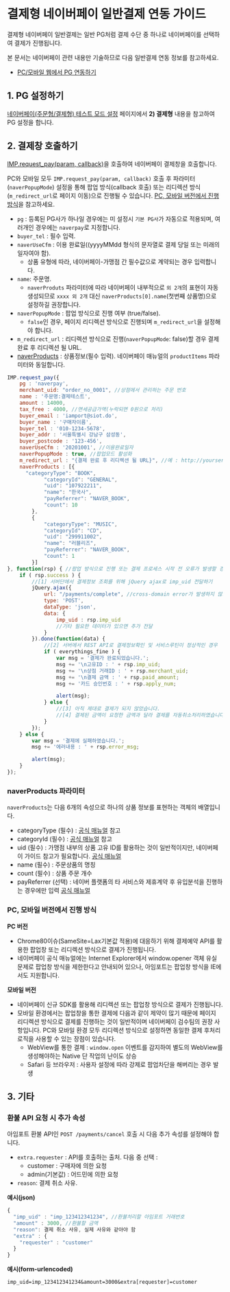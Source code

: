 # 결제형 네이버페이 일반결제 연동 가이드

결제형 네이버페이 일반결제는 일반 PG처럼 결제 수단 중 하나로 네이버페이를 선택하여 결제가 진행됩니다.  

본 문서는 네이버페이 관련 내용만 기술하므로 다음 일반결제 연동 정보를 참고하세요.  

- [PC/모바일 웹에서 PG 연동하기](/인증결제/README.md#pc-mobile)

## 1. PG 설정하기

<a href="https://guide.iamport.kr/485c6da8-01d7-4900-bc05-76005e5477ba" target="_blank">네이버페이(주문형/결제형) 테스트 모드 설정</a> 페이지에서 **2) 결제형** 내용을 참고하여 PG 설정을 합니다.

## 2. 결제창 호출하기  

[IMP.request_pay(param, callback)](https://docs.iamport.kr/sdk/javascript-sdk#request_pay)을 호출하여 네이버페이 결제창을 호출합니다.

PC와 모바일 모두 `IMP.request_pay(param, callback)` 호출 후 파라미터(`naverPopupMode`) 설정을 통해 팝업 방식(callback 호출) 또는 리디렉션 방식(`m_redirect_url`로 페이지 이동)으로 진행될 수 있습니다. [PC, 모바일 버전에서 진행 방식](#method)을 참고하세요.  

- `pg` : 등록된 PG사가 하나일 경우에는 미 설정시 `기본 PG사`가 자동으로 적용되며, 여러개인 경우에는 `naverpay`로 지정합니다.
- `buyer_tel` : 필수 입력.
- `naverUseCfm` : 이용 완료일((yyyyMMdd 형식의 문자열로 결제 당일 또는 미래의 일자여야 함).
	-   상품 유형에 따라, 네이버페이-가맹점 간 필수값으로 계약되는 경우 입력합니다.  
- `name`: 주문명.
	- `naverProduts` 파라미터에 따라 네이버페이 내부적으로 `외 2개`의 표현이 자동생성되므로 `xxxx 외 2개` 대신 `naverProducts[0].name`(첫번째 상품명)으로 설정하길 권장합니다.
- `naverPopupMode` : 팝업 방식으로 진행 여부 (true/false).
	- `false`인 경우, 페이지 리디렉션 방식으로 진행되며 `m_redirect_url`을 설정해야 합니다.
- `m_redirect_url` : 리디렉션 방식으로 진행(`naverPopupMode`: false)할 경우 결제 완료 후 리디렉션 될 URL. 
- [naverProducts](#naverProducts) : 상품정보(필수 입력). 네이버페이 매뉴얼의 `productItems` 파라미터와 동일합니다.

```javascript
IMP.request_pay({
    pg : 'naverpay',
    merchant_uid: "order_no_0001", //상점에서 관리하는 주문 번호
    name : '주문명:결제테스트',
    amount : 14000,
    tax_free : 4000, //면세공급가액(누락되면 0원으로 처리)
    buyer_email : 'iamport@siot.do',
    buyer_name : '구매자이름',
    buyer_tel : '010-1234-5678',
    buyer_addr : '서울특별시 강남구 삼성동',
    buyer_postcode : '123-456',
	naverUseCfm : '20201001', //이용완료일자
    naverPopupMode : true, //팝업모드 활성화
	m_redirect_url : "{결제 완료 후 리디렉션 될 URL}", //예 : http://yourservice.com/payments/complete
    naverProducts : [{
      "categoryType": "BOOK",
			"categoryId": "GENERAL",
			"uid": "107922211",
			"name": "한국사",
			"payReferrer": "NAVER_BOOK",
			"count": 10
		},
		{
			"categoryType": "MUSIC",
			"categoryId": "CD",
			"uid": "299911002",
			"name": "러블리즈",
			"payReferrer": "NAVER_BOOK",
			"count": 1
		}]
}, function(rsp) { //팝업 방식으로 진행 또는 결제 프로세스 시작 전 오류가 발생할 경우 호출되는 callback
    if ( rsp.success ) {
    	//[1] 서버단에서 결제정보 조회를 위해 jQuery ajax로 imp_uid 전달하기
    	jQuery.ajax({
    		url: "/payments/complete", //cross-domain error가 발생하지 않도록 주의해주세요
    		type: 'POST',
    		dataType: 'json',
    		data: {
	    		imp_uid : rsp.imp_uid
	    		//기타 필요한 데이터가 있으면 추가 전달
    		}
    	}).done(function(data) {
    		//[2] 서버에서 REST API로 결제정보확인 및 서비스루틴이 정상적인 경우
    		if ( everythings_fine ) {
    			var msg = '결제가 완료되었습니다.';
    			msg += '\n고유ID : ' + rsp.imp_uid;
    			msg += '\n상점 거래ID : ' + rsp.merchant_uid;
    			msg += '\n결제 금액 : ' + rsp.paid_amount;
    			msg += '카드 승인번호 : ' + rsp.apply_num;

    			alert(msg);
    		} else {
    			//[3] 아직 제대로 결제가 되지 않았습니다.
    			//[4] 결제된 금액이 요청한 금액과 달라 결제를 자동취소처리하였습니다.
    		}
    	});
    } else {
        var msg = '결제에 실패하였습니다.';
        msg += '에러내용 : ' + rsp.error_msg;

        alert(msg);
    }
});
```

### naverProducts 파라미터<a id="naverProducts"></a>
 
`naverProducts`는 다음 6개의 속성으로 하나의 상품 정보를 표현하는 객체의 배열입니다. 

- categoryType (필수) : [공식 매뉴얼](https://developer.pay.naver.com/docs/v2/api#etc-etc_product) 참고
- categoryId (필수) : [공식 매뉴얼](https://developer.pay.naver.com/docs/v2/api#etc-etc_product) 참고
- uid (필수) : 가맹점 내부의 상품 고유 ID를 활용하는 것이 일반적이지만, 네이버페이 가이드 참고가 필요합니다. [공식 매뉴얼](https://developer.pay.naver.com/docs/v2/api#etc-etc_product)
- name (필수) : 주문상품의 명칭
- count (필수) : 상품 주문 개수
- payReferrer (선택) : 네이버 플랫폼의 타 서비스와 제휴계약 후 유입분석을 진행하는 경우에만 입력 [공식 매뉴얼](https://developer.pay.naver.com/docs/v2/api#etc-etc_product_ref)

### PC, 모바일 버전에서 진행 방식<a id="method"></a>

**PC 버전**
- Chrome80이슈(SameSite=Lax기본값 적용)에 대응하기 위해 결제예약 API를 활용한 팝업창 또는 리디렉션 방식으로 결제가 진행됩니다. 
- 네이버페이 공식 매뉴얼에는 Internet Explorer에서 window.opener 객체 유실 문제로 팝업창 방식을 제한한다고 안내되어 있으나, 아임포트는 팝업창 방식을 IE에서도 지원합니다.  

**모바일 버전**
- 네이버페이 신규 SDK를 활용해 리디렉션 또는 팝업창 방식으로 결제가 진행됩니다.
- 모바일 환경에서는 팝업창을 통한 결제에 다음과 같이 제약이 많기 때문에 페이지 리디렉션 방식으로 결제를 진행하는 것이 일반적이며 네이버페이 검수팀의 권장 사항입니다. PC와 모바일 환경 모두 리디렉션 방식으로 설정하면 동일한 결제 후처리 로직을 사용할 수 있는 장점이 있습니다.  
	- WebView를 통한 결제 : `window.open` 이벤트를 감지하여 별도의 WebView를 생성해야하는 Native 단 작업의 난이도 상승
	- Safari 등 브라우저 : 사용자 설정에 따라 강제로 팝업차단을 해버리는 경우 발생

## 3. 기타  

### 환불 API 요청 시 추가 속성 

아임포트 환불 API인 `POST /payments/cancel` 호출 시 다음 추가 속성를 설정해야 합니다.

- `extra.requester` : API를 호출하는 출처. 다음 중 선택 :
	- customer : 구매자에 의한 요청
	- admin(기본값) : 어드민에 의한 요청
- `reason`: 결제 취소 사유.

**예시(json)**
```javascript
{
  "imp_uid" : "imp_123412341234", //환불처리할 아임포트 거래번호
  "amount" : 3000, //환불할 금액
  "reason": 결제 취소 사유, 실제 사유와 같아야 함
  "extra" : {
    "requester" : "customer"
  }
}
```

**예시(form-urlencoded)**
```
imp_uid=imp_123412341234&amount=3000&extra[requester]=customer
```

